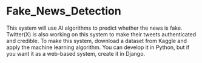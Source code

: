 # Fake_News_Detection
 This system will use AI algorithms to predict whether the news is fake. Twitter(X) is also working on this system to make their tweets authenticated and credible. To make this system, download a dataset from Kaggle and apply the machine learning algorithm. You can develop it in Python, but if you want it as a web-based system, create it in Django.
